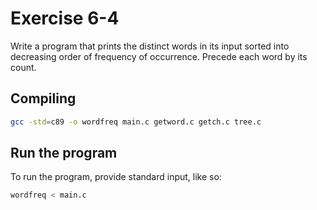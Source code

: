 # Exercise 6-4

Write a program that prints the distinct words in its input sorted into decreasing
order of frequency of occurrence. Precede each word by its count.

## Compiling

```bash
gcc -std=c89 -o wordfreq main.c getword.c getch.c tree.c
```

## Run the program

To run the program, provide standard input, like so:

```bash
wordfreq < main.c
```
